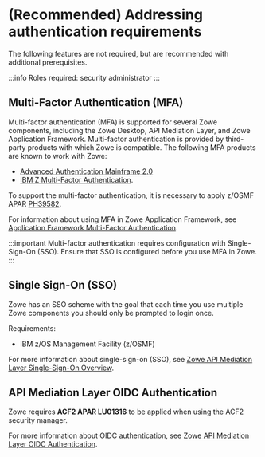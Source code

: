 # (Recommended) Addressing authentication requirements

The following features are not required, but are recommended with additional prerequisites.

:::info Roles required: security administrator
:::

## Multi-Factor Authentication (MFA)

Multi-factor authentication (MFA) is supported for several Zowe components, including the Zowe Desktop,  API Mediation Layer, and Zowe Application Framework.
Multi-factor authentication is provided by third-party products with which Zowe is compatible. The following MFA products are known to work with Zowe:

- [Advanced Authentication Mainframe 2.0](https://techdocs.broadcom.com/us/en/ca-mainframe-software/security/ca-advanced-authentication-mainframe/2-0.html)
- [IBM Z Multi-Factor Authentication](https://www.ibm.com/products/ibm-multifactor-authentication-for-zos).

To support the multi-factor authentication, it is necessary to apply z/OSMF APAR [PH39582](https://www.ibm.com/support/pages/apar/PH39582). 

For information about using MFA in Zowe Application Framework, see [Application Framework Multi-Factor Authentication](mvd-configuration.md#multi-factor-authentication-configuration).


:::important
Multi-factor authentication requires configuration with Single-Sign-On (SSO). Ensure that SSO is configured before you use MFA in Zowe.
:::

## Single Sign-On (SSO)

Zowe has an SSO scheme with the goal that each time you use multiple Zowe components you should only be prompted to login once. 

Requirements:

- IBM z/OS Management Facility (z/OSMF)

For more information about single-sign-on (SSO), see [Zowe API Mediation Layer Single-Sign-On Overview](../extend/extend-apiml/api-mediation-sso.md).

## API Mediation Layer OIDC Authentication

Zowe requires **ACF2 APAR LU01316** to be applied when using the ACF2 security manager.

For more information about OIDC authentication, see [Zowe API Mediation Layer OIDC Authentication](../extend/extend-apiml/api-mediation-oidc-authentication.md).